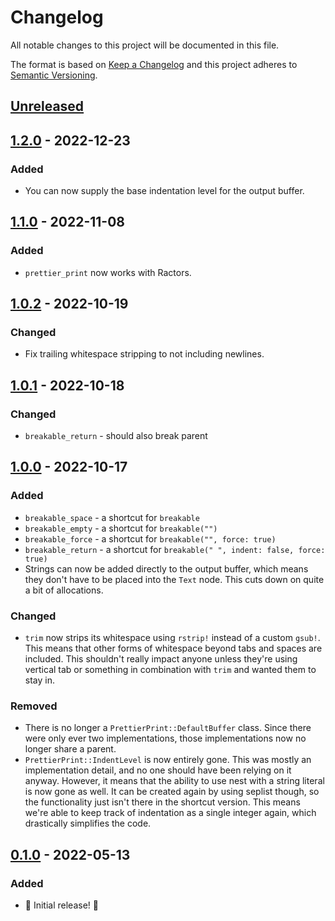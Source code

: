 # Changelog

All notable changes to this project will be documented in this file.

The format is based on [Keep a Changelog](http://keepachangelog.com/en/1.0.0/) and this project adheres to [Semantic Versioning](http://semver.org/spec/v2.0.0.html).

## [Unreleased]

## [1.2.0] - 2022-12-23

### Added

- You can now supply the base indentation level for the output buffer.

## [1.1.0] - 2022-11-08

### Added

- `prettier_print` now works with Ractors.

## [1.0.2] - 2022-10-19

### Changed

- Fix trailing whitespace stripping to not including newlines.

## [1.0.1] - 2022-10-18

### Changed

* `breakable_return` - should also break parent

## [1.0.0] - 2022-10-17

### Added

* `breakable_space` - a shortcut for `breakable`
* `breakable_empty` - a shortcut for `breakable("")`
* `breakable_force` - a shortcut for `breakable("", force: true)`
* `breakable_return` - a shortcut for `breakable(" ", indent: false, force: true)`
* Strings can now be added directly to the output buffer, which means they don't have to be placed into the `Text` node. This cuts down on quite a bit of allocations.

### Changed

* `trim` now strips its whitespace using `rstrip!` instead of a custom `gsub!`. This means that other forms of whitespace beyond tabs and spaces are included. This shouldn't really impact anyone unless they're using vertical tab or something in combination with `trim` and wanted them to stay in.

### Removed

* There is no longer a `PrettierPrint::DefaultBuffer` class. Since there were only ever two implementations, those implementations now no longer share a parent.
* `PrettierPrint::IndentLevel` is now entirely gone. This was mostly an implementation detail, and no one should have been relying on it anyway. However, it means that the ability to use nest with a string literal is now gone as well. It can be created again by using seplist though, so the functionality just isn't there in the shortcut version. This means we're able to keep track of indentation as a single integer again, which drastically simplifies the code.

## [0.1.0] - 2022-05-13

### Added

- 🎉 Initial release! 🎉

[unreleased]: https://github.com/ruby-syntax-tree/prettier_print/compare/v1.2.0...HEAD
[1.2.0]: https://github.com/ruby-syntax-tree/prettier_print/compare/v1.1.0...v1.2.0
[1.1.0]: https://github.com/ruby-syntax-tree/prettier_print/compare/v1.0.2...v1.1.0
[1.0.2]: https://github.com/ruby-syntax-tree/prettier_print/compare/v1.0.1...v1.0.2
[1.0.1]: https://github.com/ruby-syntax-tree/prettier_print/compare/v1.0.0...v1.0.1
[1.0.0]: https://github.com/ruby-syntax-tree/prettier_print/compare/v0.1.0...v1.0.0
[0.1.0]: https://github.com/ruby-syntax-tree/prettier_print/compare/df51ce...v0.1.0
